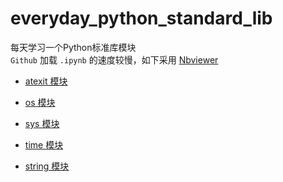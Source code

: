 # everyday_python_standard_lib
每天学习一个Python标准库模块  
`Github` 加载 `.ipynb` 的速度较慢，如下采用 [Nbviewer](http://nbviewer.ipython.org)  
* [atexit 模块](http://nbviewer.jupyter.org/github/FromTianfuSchool/everyday_python_standard_lib/blob/master/everyday_python_standard_lib_atexit.ipynb)

* [os 模块](http://nbviewer.jupyter.org/github/FromTianfuSchool/everyday_python_standard_lib/blob/master/everyday_python_standard_lib_os.ipynb)

* [sys 模块](http://nbviewer.jupyter.org/github/FromTianfuSchool/everyday_python_standard_lib/blob/master/everyday_python_standard_lib_sys.ipynb)

* [time 模块](http://nbviewer.jupyter.org/github/FromTianfuSchool/everyday_python_standard_lib/blob/master/everyday_python_standard_lib_time.ipynb)

* [string 模块](http://nbviewer.jupyter.org/github/FromTianfuSchool/everyday_python_standard_lib/blob/master/everyday_python_standard_lib_string.ipynb)
